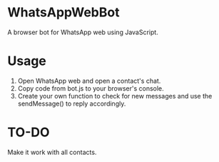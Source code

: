 # WhatsAppWebBot
A browser bot for WhatsApp web using JavaScript.

# Usage
1. Open WhatsApp web and open a contact's chat.
2. Copy code from bot.js to your browser's console.
3. Create your own function to check for new messages and use the sendMessage() to reply accordingly.

# TO-DO
Make it work with all contacts.
